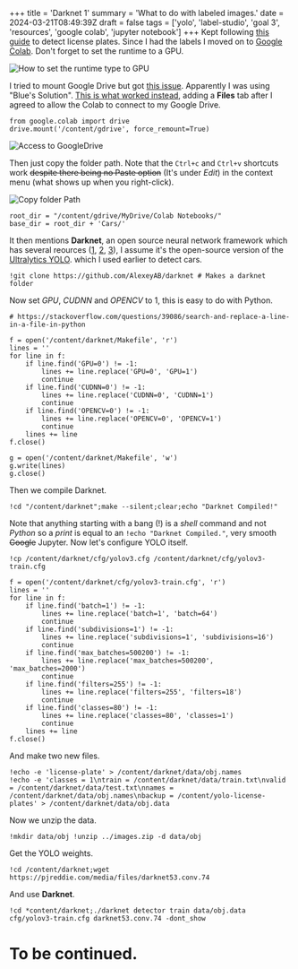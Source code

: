 +++
title = 'Darknet 1'
summary = 'What to do with labeled images.'
date = 2024-03-21T08:49:39Z
draft = false
tags = ['yolo', 'label-studio', 'goal 3', 'resources', 'google colab', 'jupyter notebook']
+++
Kept following [this guide](https://betterdatascience.com/detect-license-plates-with-yolo/) to detect license plates.
Since I had the labels I moved on to [Google Colab](https://colab.research.google.com). Don't forget to set the runtime to a GPU.

![How to set the runtime type to GPU](google-colab.png)

I tried to mount Google Drive but got [this issue](https://stackoverflow.com/questions/69822304/google-colab-google-drive-can%C2%B4t-be-mounted-anymore-browser-popup-google-dri). Apparently I was using "Blue's Solution". [This is what worked instead](https://stackoverflow.com/questions/57419346/how-can-i-access-my-google-drive-files-from-google-colab), adding a **Files** tab after I agreed to allow the Colab to connect to my Google Drive.

```
from google.colab import drive 
drive.mount('/content/gdrive', force_remount=True)
```

![Access to GoogleDrive](file_acess.png)

Then just copy the folder path. Note that the `Ctrl+c` and `Ctrl+v` shortcuts work ~~despite there being no Paste option~~ (It's under *Edit*) in the context menu (what shows up when you right-click).

![Copy folder Path](copy_path.png)

```
root_dir = "/content/gdrive/MyDrive/Colab Notebooks/"
base_dir = root_dir + 'Cars/'
```

It then mentions **Darknet**, an open source neural network framework which has several reources ([1](https://github.com/AlexeyAB/darknet), [2](https://github.com/hank-ai/darknet), [3](https://www.ccoderun.ca/programming/darknet_faq/)), I assume it's the open-source version of the [Ultralytics YOLO](https://www.ultralytics.com/yolo). which I used earlier to detect cars.

```
!git clone https://github.com/AlexeyAB/darknet # Makes a darknet folder
```

Now set *GPU*, *CUDNN* and *OPENCV* to 1, this is easy to do with Python.

```
# https://stackoverflow.com/questions/39086/search-and-replace-a-line-in-a-file-in-python

f = open('/content/darknet/Makefile', 'r')
lines = ''
for line in f:
    if line.find('GPU=0') != -1:
        lines += line.replace('GPU=0', 'GPU=1')
        continue
    if line.find('CUDNN=0') != -1:
        lines += line.replace('CUDNN=0', 'CUDNN=1')
        continue
    if line.find('OPENCV=0') != -1:
        lines += line.replace('OPENCV=0', 'OPENCV=1')
        continue
    lines += line
f.close()

g = open('/content/darknet/Makefile', 'w')
g.write(lines)
g.close()
```

Then we compile Darknet.

```
!cd "/content/darknet";make --silent;clear;echo "Darknet Compiled!"
```

Note that anything starting with a bang (!) is a *shell* command and not *Python* so a *print* is equal to an `!echo "Darknet Compiled."`, very smooth ~~Google~~ Jupyter.
Now let's configure YOLO itself.

```
!cp /content/darknet/cfg/yolov3.cfg /content/darknet/cfg/yolov3-train.cfg

f = open('/content/darknet/cfg/yolov3-train.cfg', 'r')
lines = ''
for line in f:
    if line.find('batch=1') != -1:
        lines += line.replace('batch=1', 'batch=64')
        continue
    if line.find('subdivisions=1') != -1:
        lines += line.replace('subdivisions=1', 'subdivisions=16')
        continue
    if line.find('max_batches=500200') != -1:
        lines += line.replace('max_batches=500200', 'max_batches=2000')
        continue
    if line.find('filters=255') != -1:
        lines += line.replace('filters=255', 'filters=18')
        continue
    if line.find('classes=80') != -1:
        lines += line.replace('classes=80', 'classes=1')
        continue
    lines += line
f.close()
```

And make two new files.

```
!echo -e 'license-plate' > /content/darknet/data/obj.names 
!echo -e 'classes = 1\ntrain = /content/darknet/data/train.txt\nvalid = /content/darknet/data/test.txt\nnames = /content/darknet/data/obj.names\nbackup = /content/yolo-license-plates' > /content/darknet/data/obj.data
```

Now we unzip the data.

```
!mkdir data/obj !unzip ../images.zip -d data/obj
```

Get the YOLO weights.

```
!cd /content/darknet;wget https://pjreddie.com/media/files/darknet53.conv.74
```

And use **Darknet**.

```
!cd *content/darknet;./darknet detector train data/obj.data cfg/yolov3-train.cfg darknet53.conv.74 -dont_show
```

# To be continued.
